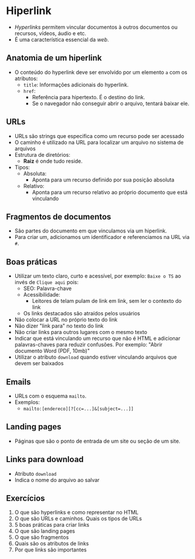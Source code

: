 # Hiperlink

- *Hyperlinks* permitem vincular documentos à outros documentos ou recursos, vídeos, áudio e etc.
- É uma característica essencial da *web*.

## Anatomia de um hiperlink

- O conteúdo do hyperlink deve ser envolvido por um elemento `a` com os atributos:
  - `title`: Informações adicionais do hyperlink.
  - `href`:
    - Referência para hipertexto. É o destino do link.
    - Se o navegador não conseguir abrir o arquivo, tentará baixar ele.

## URLs

- URLs são strings que especifica como um recurso pode ser acessado
- O caminho é utilizado na URL para localizar um arquivo no sistema de arquivos
- Estrutura de diretórios:
  - **Raiz** é onde tudo reside.
- Tipos:
  - Absoluta:
    - Aponta para um recurso definido por sua posição absoluta
  - Relativo:
    - Aponta para um recurso relativo ao próprio documento que está vinculando

## Fragmentos de documentos

- São partes do documento em que vinculamos via um hiperlink.
- Para criar um, adicionamos um identificador e referenciamos na URL via `#`.

## Boas práticas

- Utilizar um texto claro, curto e acessível, por exemplo: `Baixe o TS` ao invés de `Clique aqui` pois:
  - SEO: Palavra-chave
  - Acessibilidade:
    - Leitores de telam pulam de link em link, sem ler o contexto do link
  - Os links destacados são atraídos pelos usuários
- Não colocar a URL no próprio texto do link
- Não dizer "link para" no texto do link
- Não criar links para outros lugares com o mesmo texto
- Indicar que está vinculando um recurso que não é HTML e adicionar palavras-chaves para reduzir confusões. Por exemplo: "Abrir documento Word (PDF, 10mb)"
- Utilizar o atributo `download` quando estiver vinculando arquivos que devem ser baixados

## Emails

- URLs com o esquema `mailto`.
- Exemplos:
  - `mailto:[endereco][?[cc=...]&[subject=...]]`

## Landing pages

- Páginas que são o ponto de entrada de um site ou seção de um site.

## Links para download

- Atributo `download`
- Indica o nome do arquivo ao salvar

## Exercícios

1. O que são hyperlinks e como representar no HTML
2. O que são URLs e caminhos. Quais os tipos de URLs
3. 5 boas práticas para criar links
4. O que são landing pages
5. O que são fragmentos
6. Quais são os atributos de links
7. Por que links são importantes
